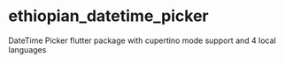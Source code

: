# ethiopian_datetime_picker
DateTime Picker flutter package with cupertino mode support and 4 local languages
